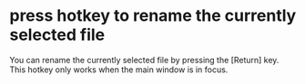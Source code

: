 # press hotkey to rename the currently selected file
You can rename the currently selected file by pressing the [Return] key.
This hotkey only works when the main window is in focus.
